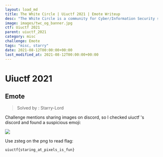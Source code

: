 ```yaml
---
layout: load_md
title: The White Circle | Uiuctf 2021 | Emote Writeup
desc: "The White Circle is a community for Cyber/Information Security students, enthusiasts and professionals. You can discuss anything related to Security, share your knowledge with others, get help when you need it and proceed further in your journey with amazing people from all over the world."
image: images/twc_og_banner.jpg
ctf: Uiuctf 2021
parent: uiuctf_2021
category: misc
challenge: Emote
tags: "misc, starry"
date: 2021-08-12T00:00:00+00:00
last_modified_at: 2021-08-12T00:00:00+00:00
---
```


<h1 class="heading card-title white-text">Uiuctf 2021</h1>

## Emote
> Solved by : Starry-Lord

Challenge mentions sharing images on discord, so I checked uiuctf 's discord and found a suspicious emoji:


![](https://i.imgur.com/Vu74o6r.jpg)


Use zsteg on the png to read flag:


    uiuctf{staring_at_pixels_is_fun}

